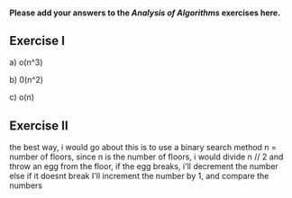 #### Please add your answers to the ***Analysis of  Algorithms*** exercises here.

## Exercise I

a)
 o(n^3)

b)
 0(n^2)

c)
o(n)

## Exercise II
 the best way, i would go about this is to use a binary search method
 n = number of floors, 
 since n is the number of floors, i would divide n // 2 and  throw an egg from the floor, if the egg breaks, i'll decrement the number 
 else if it doesnt break I'll increment the number by 1, and compare the numbers


